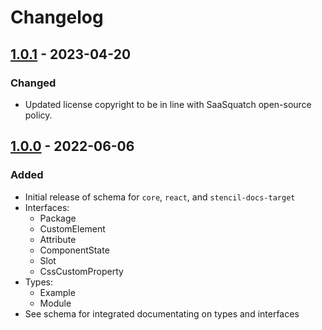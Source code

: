# Changelog

## [1.0.1] - 2023-04-20

### Changed

- Updated license copyright to be in line with SaaSquatch open-source policy.

## [1.0.0] - 2022-06-06

### Added

- Initial release of schema for `core`, `react`, and `stencil-docs-target`
- Interfaces:
  - Package
  - CustomElement
  - Attribute
  - ComponentState
  - Slot
  - CssCustomProperty
- Types:
  - Example
  - Module
- See schema for integrated documentating on types and interfaces

[1.0.1]: https://github.com/saasquatch/raisins/releases/tag/schema@1.0.1
[1.0.0]: https://github.com/saasquatch/raisins/releases/tag/schema@1.0.0
